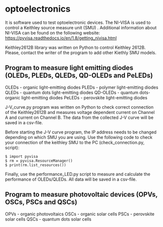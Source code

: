 # optoelectronics
It is software used to test optoelectronic devices.
The NI-VISA is used to control a Keithley  source measure unit (SMU) .  Additional information about NI-VISA can be found on the following website: https://pyvisa.readthedocs.io/en/1.8/getting_nivisa.html

Keithley2612B library was written on Python to control Keithley 2612B.
Please, contact the writer of the program to add other Kiethly SMU models.

## Program to measure light emitting diodes (OLEDs, PLEDs, QLEDs, QD-OLEDs and PeLEDs)
OLEDs - organic light-emitting diodes
PLEDs - polymer light-emitting diodes
QLEDs - quantum dots light-emitting diodes
QD-OLEDs - quantum dots-organic light-emitting diodes
PeLEDs - perovskite light-emitting diodes

J-V_curve.py program was written on Python to check correct connection of the Keithley2612B and measures voltage dependent current on Channel A and current on Channel B. The data from the collected J-V curve will be saved in a csv-file.

Before starting the J-V curve program, the IP address needs to be changed depending on which SMU you are using. Use the following code to check your connection of the keithley SMU to the PC (check_connection.py, script):
```
$ import pyvisa
$ rm = pyvisa.ResourceManager()
$ print(rm.list_resources())
```

Finally, use the performance_LED.py script to measure and calculate  the performance of OLEDs/QLEDs. 
All data will be saved in a csv-file.

## Program to measure photovoltaic devices (OPVs, OSCs, PSCs and QSCs)
OPVs - organic photovoltaics
OSCs - organic solar cells
PSCs - perovskite solar cells
QSCs - quantum dots solar cells
